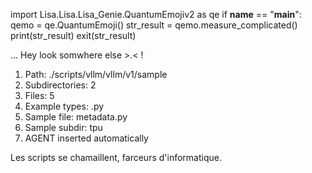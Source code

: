 
import Lisa.Lisa.Lisa_Genie.QuantumEmojiv2 as qe
if __name__ == "__main__":
  qemo = qe.QuantumEmoji()
  str_result = qemo.measure_complicated()
  print(str_result)
  exit(str_result)

... Hey look somwhere else >.< !

1. Path: ./scripts/vllm/vllm/v1/sample
2. Subdirectories: 2
3. Files: 5
4. Example types: .py
5. Sample file: metadata.py
6. Sample subdir: tpu
7. AGENT inserted automatically

Les scripts se chamaillent, farceurs d'informatique.
